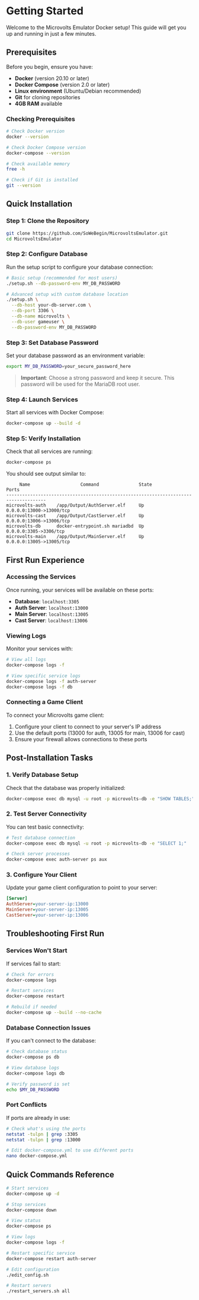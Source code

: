 # Getting Started

Welcome to the Microvolts Emulator Docker setup! This guide will get you up and running in just a few minutes.

## Prerequisites

Before you begin, ensure you have:

- **Docker** (version 20.10 or later)
- **Docker Compose** (version 2.0 or later)
- **Linux environment** (Ubuntu/Debian recommended)
- **Git** for cloning repositories
- **4GB RAM** available

### Checking Prerequisites

```bash
# Check Docker version
docker --version

# Check Docker Compose version
docker-compose --version

# Check available memory
free -h

# Check if Git is installed
git --version
```

## Quick Installation

### Step 1: Clone the Repository

```bash
git clone https://github.com/SoWeBegin/MicrovoltsEmulator.git
cd MicrovoltsEmulator
```

### Step 2: Configure Database

Run the setup script to configure your database connection:

```bash
# Basic setup (recommended for most users)
./setup.sh --db-password-env MY_DB_PASSWORD

# Advanced setup with custom database location
./setup.sh \
  --db-host your-db-server.com \
  --db-port 3306 \
  --db-name microvolts \
  --db-user gameuser \
  --db-password-env MY_DB_PASSWORD
```

### Step 3: Set Database Password

Set your database password as an environment variable:

```bash
export MY_DB_PASSWORD=your_secure_password_here
```

> **Important**: Choose a strong password and keep it secure. This password will be used for the MariaDB root user.

### Step 4: Launch Services

Start all services with Docker Compose:

```bash
docker-compose up --build -d
```

### Step 5: Verify Installation

Check that all services are running:

```bash
docker-compose ps
```

You should see output similar to:
```
     Name                   Command               State                    Ports
-------------------------------------------------------------------------------------
microvolts-auth    /app/Output/AuthServer.elf     Up      0.0.0.0:13000->13000/tcp
microvolts-cast    /app/Output/CastServer.elf     Up      0.0.0.0:13006->13006/tcp
microvolts-db      docker-entrypoint.sh mariadbd  Up      0.0.0.0:3305->3306/tcp
microvolts-main    /app/Output/MainServer.elf     Up      0.0.0.0:13005->13005/tcp
```

## First Run Experience

### Accessing the Services

Once running, your services will be available on these ports:

- **Database**: `localhost:3305`
- **Auth Server**: `localhost:13000`
- **Main Server**: `localhost:13005`
- **Cast Server**: `localhost:13006`

### Viewing Logs

Monitor your services with:

```bash
# View all logs
docker-compose logs -f

# View specific service logs
docker-compose logs -f auth-server
docker-compose logs -f db
```

### Connecting a Game Client

To connect your Microvolts game client:

1. Configure your client to connect to your server's IP address
2. Use the default ports (13000 for auth, 13005 for main, 13006 for cast)
3. Ensure your firewall allows connections to these ports

## Post-Installation Tasks

### 1. Verify Database Setup

Check that the database was properly initialized:

```bash
docker-compose exec db mysql -u root -p microvolts-db -e "SHOW TABLES;"
```

### 2. Test Server Connectivity

You can test basic connectivity:

```bash
# Test database connection
docker-compose exec db mysql -u root -p microvolts-db -e "SELECT 1;"

# Check server processes
docker-compose exec auth-server ps aux
```

### 3. Configure Your Client

Update your game client configuration to point to your server:

```ini
[Server]
AuthServer=your-server-ip:13000
MainServer=your-server-ip:13005
CastServer=your-server-ip:13006
```

## Troubleshooting First Run

### Services Won't Start

If services fail to start:

```bash
# Check for errors
docker-compose logs

# Restart services
docker-compose restart

# Rebuild if needed
docker-compose up --build --no-cache
```

### Database Connection Issues

If you can't connect to the database:

```bash
# Check database status
docker-compose ps db

# View database logs
docker-compose logs db

# Verify password is set
echo $MY_DB_PASSWORD
```

### Port Conflicts

If ports are already in use:

```bash
# Check what's using the ports
netstat -tulpn | grep :3305
netstat -tulpn | grep :13000

# Edit docker-compose.yml to use different ports
nano docker-compose.yml
```

## Quick Commands Reference

```bash
# Start services
docker-compose up -d

# Stop services
docker-compose down

# View status
docker-compose ps

# View logs
docker-compose logs -f

# Restart specific service
docker-compose restart auth-server

# Edit configuration
./edit_config.sh

# Restart servers
./restart_servers.sh all